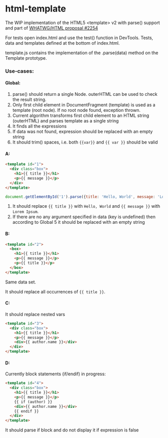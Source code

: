 # html-template
The WIP implementation of the HTML5 &lt;template> v2 with parse() support and part of [WHATWG/HTML proposal #2254](https://github.com/whatwg/html/issues/2254)

For tests open index.html and use the test() function in DevTools. Tests, data and templates defined at the bottom of index.html.

template.js contains the implementation of the .parse(data) method on the Template prototype.

### Use-cases:

#### Global:

1. parse() should return a single Node. outerHTML can be used to check the result string.
2. Only first child element in DocumentFragment (template) is used as a template (root node). If no root node found, exception thrown.
3. Current algorithm transforms first child element to an HTML string (outerHTML) and parses template as a single string
4. It finds all the expressions
5. If data was not found, expression should be replaced with an empty string
6. It should trim() spaces, i.e. both `{{var}}` and `{{ var }}` should be valid

#### A:

```html
<template id="1">
  <div class="box">
    <h1>{{ title }}</h1>
    <p>{{ message }}</p>
  </div>
</template>
```

```javascript
document.getElementById('1').parse({title: 'Hello, World', message: 'Lorem Ipsum'});
```
1. It should replace `{{ title }}` with `Hello, World` and `{{ message }}` with `Lorem Ipsum`.
2. If there are no any argument specified in data (key is undefined) then according to Global 5 it should be replaced with an empty string

#### B:

```html
<template id="2">
  <box>
    <h1>{{ title }}</h1>
    <p>{{ message }}</p>
    <p>{{ title }}</p>
  </box>
</template>
```

Same data set.

It should replace all occurrences of `{{ title }}`.

#### C:

It should replace nested vars

```html
<template id="3">
  <div class="box">
    <h1>{{ title }}</h1>
    <p>{{ message }}</p>
    <div>{{ author.name }}</div>
  </div>
</template>
```


#### D:

Currently block statements (if/endif) in progress:

```html
<template id="4">
  <div class="box">
    <h1>{{ title }}</h1>
    <p>{{ message }}</p>
    {{ if (author) }}
    <div>{{ author.name }}</div>
    {{ endif }}
  </div>
</template>
```

It should parse if block and do not display it if expression is false 